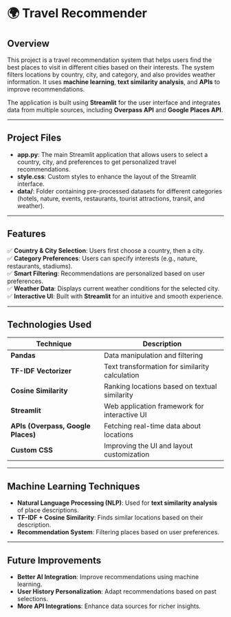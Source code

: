 # 🌍 Travel Recommender

## Overview
This project is a travel recommendation system that helps users find the best places to visit in different cities based on their interests. The system filters locations by country, city, and category, and also provides weather information. It uses **machine learning**, **text similarity analysis**, and **APIs** to improve recommendations.

The application is built using **Streamlit** for the user interface and integrates data from multiple sources, including **Overpass API** and **Google Places API**.

---

## Project Files
- **app.py**: The main Streamlit application that allows users to select a country, city, and preferences to get personalized travel recommendations.
- **style.css**: Custom styles to enhance the layout of the Streamlit interface.
- **data/**: Folder containing pre-processed datasets for different categories (hotels, nature, events, restaurants, tourist attractions, transit, and weather).

---

## Features
✅ **Country & City Selection**: Users first choose a country, then a city.  
✅ **Category Preferences**: Users can specify interests (e.g., nature, restaurants, stadiums).  
✅ **Smart Filtering**: Recommendations are personalized based on user preferences.  
✅ **Weather Data**: Displays current weather conditions for the selected city.  
✅ **Interactive UI**: Built with **Streamlit** for an intuitive and smooth experience.  

---

## Technologies Used

| Technique               | Description |
|-------------------------|-------------|
| **Pandas**             | Data manipulation and filtering |
| **TF-IDF Vectorizer**  | Text transformation for similarity calculation |
| **Cosine Similarity**  | Ranking locations based on textual similarity |
| **Streamlit**          | Web application framework for interactive UI |
| **APIs (Overpass, Google Places)** | Fetching real-time data about locations |
| **Custom CSS**         | Improving the UI and layout customization |

---

## Machine Learning Techniques

- **Natural Language Processing (NLP)**: Used for **text similarity analysis** of place descriptions.
- **TF-IDF + Cosine Similarity**: Finds similar locations based on their description.
- **Recommendation System**: Filtering places based on user preferences.

---

## Future Improvements 
- **Better AI Integration**: Improve recommendations using machine learning.
- **User History Personalization**: Adapt recommendations based on past selections.
- **More API Integrations**: Enhance data sources for richer insights.
